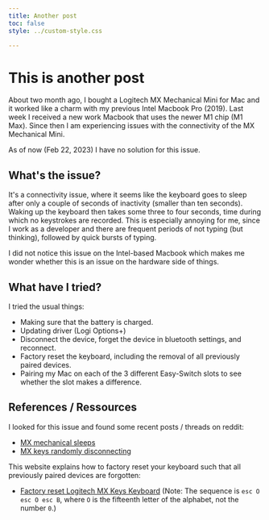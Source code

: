 ```yaml
---
title: Another post
toc: false
style: ../custom-style.css

---
```



# This is another post

About two month ago, I bought a Logitech MX Mechanical Mini for Mac and it worked like a charm with my previous Intel Macbook Pro (2019). 
Last week I received a new work Macbook that uses the newer M1 chip (M1 Max). Since then I am experiencing issues with the connectivity of the MX Mechanical Mini.

As of now (Feb 22, 2023) I have no solution for this issue.


## What's the issue? 
It's a connectivity issue, where it seems like the keyboard goes to sleep after only a couple of seconds of inactivity (smaller than ten seconds). Waking up the keyboard then takes some three to four seconds, time during which no keystrokes are recorded. 
This is especially annoying for me, since I work as a developer and there are frequent periods of not typing (but thinking), followed by quick bursts of typing. 

I did not notice this issue on the Intel-based Macbook which makes me wonder whether this is an issue on the hardware side of things.

## What have I tried? 
I tried the usual things:
- Making sure that the battery is charged.
- Updating driver (Logi Options+)
- Disconnect the device, forget the device in bluetooth settings, and reconnect.
- Factory reset the keyboard, including the removal of all previously paired devices.
- Pairing my Mac on each of the 3 different Easy-Switch slots to see whether the slot makes a difference. 




## References / Ressources 
I looked for this issue and found some recent posts / threads on reddit:
- [MX mechanical sleeps](tab:https://www.reddit.com/r/logitech/comments/x7g2tb/mx_mechanical_sleeps/)
- [MX keys randomly disconnecting](tab:https://www.reddit.com/r/logitech/comments/pz3hf6/mx_keys_randomly_disconnecting/)

This website explains how to factory reset your keyboard such that all previously paired devices are forgotten: 
- [Factory reset Logitech MX Keys Keyboard](tab:https://ernestojeh.com/factory-reset-mx-keys) (Note: The sequence is `esc O esc O esc B`, where `O` is the fifteenth letter of the alphabet, not the number `0`.)